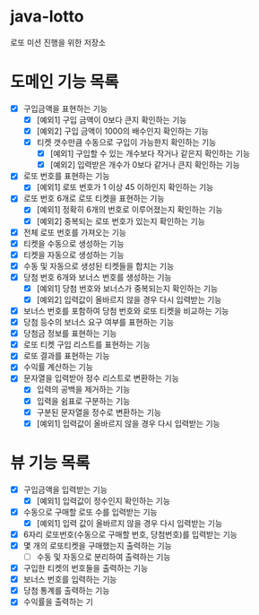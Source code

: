 # java-lotto
로또 미션 진행을 위한 저장소
# 도메인 기능 목록
- [X] 구입금액을 표현하는 기능
    - [X] [예외1] 구입 금액이 0보다 큰지 확인하는 기능
    - [X] [예외2] 구입 금액이 1000의 배수인지 확인하는 기능
    - [X] 티켓 갯수만큼 수동으로 구입이 가능한지 확인하는 기능
        - [X] [예외1] 구입할 수 있는 개수보다 작거나 같은지 확인하는 기능
        - [X] [예외2] 입력받은 개수가 0보다 같거나 큰지 확인하는 기능
- [X] 로또 번호를 표현하는 기능
    - [X] [예외1] 로또 번호가 1 이상 45 이하인지 확인하는 기능
- [X] 로또 번호 6개로 로또 티켓을 표현하는 기능
    - [X] [예외1] 정확히 6개의 번호로 이루어졌는지 확인하는 기능
    - [X] [예외2] 중복되는 로또 번호가 있는지 확인하는 기능
- [X] 전체 로또 번호를 가져오는 기능
- [X] 티켓을 수동으로 생성하는 기능
- [X] 티켓을 자동으로 생성하는 기능
- [X] 수동 및 자동으로 생성된 티켓들을 합치는 기능
- [X] 당첨 번호 6개와 보너스 번호를 생성하는 기능
    - [X] [예외1] 당첨 번호와 보너스가 중복되는지 확인하는 기능
    - [X] [예외2] 입력값이 올바르지 않을 경우 다시 입력받는 기능
- [X] 보너스 번호를 포함하여 당첨 번호와 로또 티켓을 비교하는 기능
- [X] 당첨 등수의 보너스 요구 여부를 표현하는 기능
- [X] 당첨금 정보를 표현하는 기능
- [X] 로또 티켓 구입 리스트를 표현하는 기능
- [X] 로또 결과를 표현하는 기능
- [X] 수익률 계산하는 기능
- [X] 문자열을 입력받아 정수 리스트로 변환하는 기능
    - [X] 입력의 공백을 제거하는 기능
    - [X] 입력을 쉼표로 구분하는 기능
    - [X] 구분된 문자열을 정수로 변환하는 기능
    - [X] [예외1] 입력값이 올바르지 않을 경우 다시 입력받는 기능
# 뷰 기능 목록
- [X] 구입금액을 입력받는 기능
    - [X] [예외1] 입력값이 정수인지 확인하는 기능
- [X] 수동으로 구매할 로또 수를 입력받는 기능
    - [X] [예외1] 입력 값이 올바르지 않을 경우 다시 입력받는 기능
- [X] 6자리 로또번호(수동으로 구매할 번호, 당첨번호)를 입력받는 기능
- [X] 몇 개의 로또티켓을 구매했는지 출력하는 기능
    - [ ] 수동 및 자동으로 분리하여 출력하는 기능
- [X] 구입한 티켓의 번호들을 출력하는 기능
- [X] 보너스 번호를 입력하는 기능
- [X] 당첨 통계를 출력하는 기능
- [X] 수익률을 출력하는 기